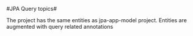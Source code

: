#JPA Query topics#

The project has the same entities as jpa-app-model project. Entities are augmented with query related annotations

